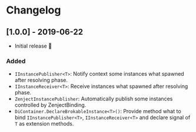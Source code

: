# Changelog

## [1.0.0] - 2019-06-22

- Initial release :tada:

### Added

- `IInstancePublisher<T>`: Notify context some instances what spawned after resolving phase.
- `IInstanceReceiver<T>`:  Receive instances what spawned after resolving phase.
- `ZenjectInstancePublisher`: Automatically publish some instances controlled by ZenjectBinding.
- `DiContainer.DeclareBrokableInstance<T>()`: Provide method what to bind `IInstancePublisher<T>`, `IInstanceReceiver<T>` and declare signal of `T` as extension methods.
